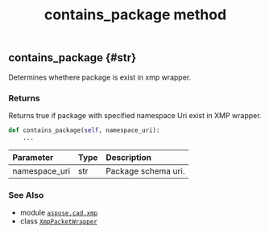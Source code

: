 ﻿---
title: contains_package method
second_title: Aspose.CAD for Python via .NET API References
description: 
type: docs
weight: 40
url: /aspose.cad.xmp/xmppacketwrapper/contains_package/
is_root: false
---

## contains_package {#str}

Determines whethere package is exist in xmp wrapper.


### Returns 


Returns true if package with specified namespace Uri exist in XMP wrapper.


```python
def contains_package(self, namespace_uri):
    ...
```


| Parameter | Type | Description |
| :- | :- | :- |
| namespace_uri | str | Package schema uri. |



### See Also
* module [`aspose.cad.xmp`](../../)
* class [`XmpPacketWrapper`](/cad/python-net/aspose.cad.xmp/xmppacketwrapper)
